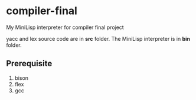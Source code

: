 # compiler-final
My MiniLisp interpreter for compiler final project

yacc and lex source code are in **src** folder. 
The MiniLisp interpreter is in **bin** folder.

## Prerequisite
1. bison
2. flex
3. gcc

